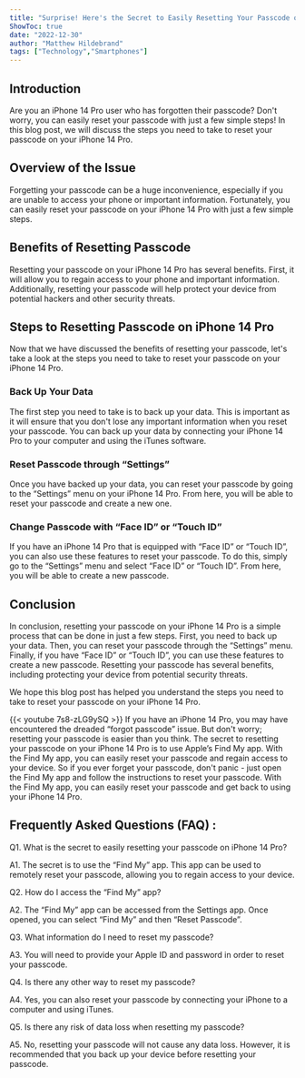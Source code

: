 ```yaml
---
title: "Surprise! Here's the Secret to Easily Resetting Your Passcode on iPhone 14 Pro!"
ShowToc: true 
date: "2022-12-30"
author: "Matthew Hildebrand" 
tags: ["Technology","Smartphones"]
---
```

## Introduction 
Are you an iPhone 14 Pro user who has forgotten their passcode? Don't worry, you can easily reset your passcode with just a few simple steps! In this blog post, we will discuss the steps you need to take to reset your passcode on your iPhone 14 Pro. 

## Overview of the Issue 
Forgetting your passcode can be a huge inconvenience, especially if you are unable to access your phone or important information. Fortunately, you can easily reset your passcode on your iPhone 14 Pro with just a few simple steps. 

## Benefits of Resetting Passcode 
Resetting your passcode on your iPhone 14 Pro has several benefits. First, it will allow you to regain access to your phone and important information. Additionally, resetting your passcode will help protect your device from potential hackers and other security threats. 

## Steps to Resetting Passcode on iPhone 14 Pro 
Now that we have discussed the benefits of resetting your passcode, let's take a look at the steps you need to take to reset your passcode on your iPhone 14 Pro. 

### Back Up Your Data 
The first step you need to take is to back up your data. This is important as it will ensure that you don't lose any important information when you reset your passcode. You can back up your data by connecting your iPhone 14 Pro to your computer and using the iTunes software. 

### Reset Passcode through “Settings” 
Once you have backed up your data, you can reset your passcode by going to the “Settings” menu on your iPhone 14 Pro. From here, you will be able to reset your passcode and create a new one. 

### Change Passcode with “Face ID” or “Touch ID” 
If you have an iPhone 14 Pro that is equipped with “Face ID” or “Touch ID”, you can also use these features to reset your passcode. To do this, simply go to the “Settings” menu and select “Face ID” or “Touch ID”. From here, you will be able to create a new passcode. 

## Conclusion 
In conclusion, resetting your passcode on your iPhone 14 Pro is a simple process that can be done in just a few steps. First, you need to back up your data. Then, you can reset your passcode through the “Settings” menu. Finally, if you have “Face ID” or “Touch ID”, you can use these features to create a new passcode. Resetting your passcode has several benefits, including protecting your device from potential security threats. 

We hope this blog post has helped you understand the steps you need to take to reset your passcode on your iPhone 14 Pro.

{{< youtube 7s8-zLG9ySQ >}} 
If you have an iPhone 14 Pro, you may have encountered the dreaded “forgot passcode” issue. But don't worry; resetting your passcode is easier than you think. The secret to resetting your passcode on your iPhone 14 Pro is to use Apple’s Find My app. With the Find My app, you can easily reset your passcode and regain access to your device. So if you ever forget your passcode, don't panic - just open the Find My app and follow the instructions to reset your passcode. With the Find My app, you can easily reset your passcode and get back to using your iPhone 14 Pro.

## Frequently Asked Questions (FAQ) :
Q1. What is the secret to easily resetting your passcode on iPhone 14 Pro?

A1. The secret is to use the “Find My” app. This app can be used to remotely reset your passcode, allowing you to regain access to your device.

Q2. How do I access the “Find My” app?

A2. The “Find My” app can be accessed from the Settings app. Once opened, you can select “Find My” and then “Reset Passcode”.

Q3. What information do I need to reset my passcode?

A3. You will need to provide your Apple ID and password in order to reset your passcode.

Q4. Is there any other way to reset my passcode?

A4. Yes, you can also reset your passcode by connecting your iPhone to a computer and using iTunes.

Q5. Is there any risk of data loss when resetting my passcode?

A5. No, resetting your passcode will not cause any data loss. However, it is recommended that you back up your device before resetting your passcode.


